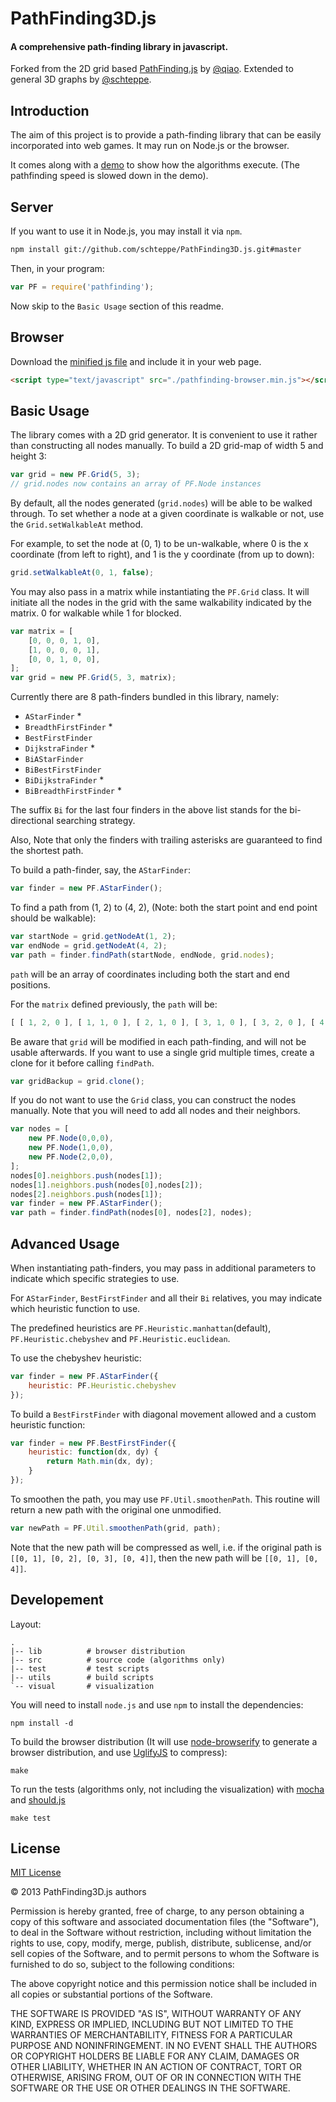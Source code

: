 PathFinding3D.js
==============
#### A comprehensive path-finding library in javascript. ####

Forked from the 2D grid based [PathFinding.js](https://github.com/qiao/PathFinding.js) by [@qiao](https://github.com/qiao). Extended to general 3D graphs by [@schteppe](https://github.com/schteppe).

Introduction
------------

The aim of this project is to provide a path-finding library that can be easily incorporated into web games. It may run on Node.js or the browser.

It comes along with a [demo](visual) to show how the algorithms execute. (The pathfinding speed is slowed down in the demo).

Server
------

If you want to use it in Node.js, you may install it via `npm`.

```bash
npm install git://github.com/schteppe/PathFinding3D.js.git#master
```

Then, in your program:

```javascript
var PF = require('pathfinding');
```

Now skip to the `Basic Usage` section of this readme.


Browser
-------

Download the [minified js file](lib/pathfinding-browser.min.js) and include it in your web page.

```html
<script type="text/javascript" src="./pathfinding-browser.min.js"></script>
```

Basic Usage
-----------

The library comes with a 2D grid generator. It is convenient to use it rather than constructing all nodes manually.
To build a 2D grid-map of width 5 and height 3:

```javascript
var grid = new PF.Grid(5, 3);
// grid.nodes now contains an array of PF.Node instances
```

By default, all the nodes generated (```grid.nodes```) will be able to be walked through. To set whether a node at a given coordinate is walkable or not, use the `Grid.setWalkableAt` method.

For example, to set the node at (0, 1) to be un-walkable, where 0 is the x coordinate (from left to right), and 1 is the y coordinate (from up to down):

```javascript
grid.setWalkableAt(0, 1, false);
```

You may also pass in a matrix while instantiating the `PF.Grid` class. It will initiate all the nodes in the grid with the same walkability indicated by the matrix. 0 for walkable while 1 for blocked.

```javascript
var matrix = [
    [0, 0, 0, 1, 0],
    [1, 0, 0, 0, 1],
    [0, 0, 1, 0, 0],
];
var grid = new PF.Grid(5, 3, matrix);
```

Currently there are 8 path-finders bundled in this library, namely:

*  `AStarFinder` *
*  `BreadthFirstFinder` *
*  `BestFirstFinder`
*  `DijkstraFinder` *
*  `BiAStarFinder`
*  `BiBestFirstFinder`
*  `BiDijkstraFinder` *
*  `BiBreadthFirstFinder` *

The suffix `Bi` for the last four finders in the above list stands for the bi-directional searching strategy.

Also, Note that only the finders with trailing asterisks are guaranteed to find the shortest path.

To build a path-finder, say, the `AStarFinder`:

```javascript
var finder = new PF.AStarFinder();
```

To find a path from (1, 2) to (4, 2), (Note: both the start point and end point should be walkable):

```javascript
var startNode = grid.getNodeAt(1, 2);
var endNode = grid.getNodeAt(4, 2);
var path = finder.findPath(startNode, endNode, grid.nodes);
```

`path` will be an array of coordinates including both the start and end positions.

For the `matrix` defined previously, the `path` will be:

```javascript
[ [ 1, 2, 0 ], [ 1, 1, 0 ], [ 2, 1, 0 ], [ 3, 1, 0 ], [ 3, 2, 0 ], [ 4, 2, 0 ] ]
```

Be aware that `grid` will be modified in each path-finding, and will not be usable afterwards. If you want to use a single grid multiple times, create a clone for it before calling `findPath`.

```javascript
var gridBackup = grid.clone();
```

If you do not want to use the ```Grid``` class, you can construct the nodes manually. Note that you will need to add all nodes and their neighbors.

```javascript
var nodes = [
    new PF.Node(0,0,0),
    new PF.Node(1,0,0),
    new PF.Node(2,0,0),
];
nodes[0].neighbors.push(nodes[1]);
nodes[1].neighbors.push(nodes[0],nodes[2]);
nodes[2].neighbors.push(nodes[1]);
var finder = new PF.AStarFinder();
var path = finder.findPath(nodes[0], nodes[2], nodes);
```


Advanced Usage
--------------

When instantiating path-finders, you may pass in additional parameters to indicate which specific strategies to use.

For `AStarFinder`, `BestFirstFinder` and all their `Bi` relatives, you may indicate which heuristic function to use.

The predefined heuristics are `PF.Heuristic.manhattan`(default), `PF.Heuristic.chebyshev` and `PF.Heuristic.euclidean`.

To use the chebyshev heuristic:

```javascript
var finder = new PF.AStarFinder({
    heuristic: PF.Heuristic.chebyshev
});
```

To build a `BestFirstFinder` with diagonal movement allowed and a custom heuristic function:

```javascript
var finder = new PF.BestFirstFinder({
    heuristic: function(dx, dy) {
        return Math.min(dx, dy);
    }
});
```

To smoothen the path, you may use `PF.Util.smoothenPath`. This routine will return
a new path with the original one unmodified.

```javascript
var newPath = PF.Util.smoothenPath(grid, path);
```

Note that the new path will be compressed as well, i.e. if the original path is
`[[0, 1], [0, 2], [0, 3], [0, 4]]`, then the new path will be `[[0, 1], [0, 4]]`.


Developement
------------

Layout:

    .
    |-- lib          # browser distribution
    |-- src          # source code (algorithms only)
    |-- test         # test scripts
    |-- utils        # build scripts
    `-- visual       # visualization

You will need to install `node.js` and use `npm` to install the dependencies:

    npm install -d

To build the browser distribution
(It will use [node-browserify](https://github.com/substack/node-browserify) to generate a browser distribution,
and use [UglifyJS](https://github.com/mishoo/UglifyJS) to compress):

    make

To run the tests
(algorithms only, not including the visualization) with
[mocha](http://visionmedia.github.com/mocha/) and [should.js](https://github.com/visionmedia/should.js)

    make test

License
-------

[MIT License](http://www.opensource.org/licenses/mit-license.php)

&copy; 2013 PathFinding3D.js authors

Permission is hereby granted, free of charge, to any person obtaining a copy of this software and associated documentation files (the "Software"), to deal in the Software without restriction, including without limitation the rights to use, copy, modify, merge, publish, distribute, sublicense, and/or sell copies of the Software, and to permit persons to whom the Software is furnished to do so, subject to the following conditions:

The above copyright notice and this permission notice shall be included in all copies or substantial portions of the Software.

THE SOFTWARE IS PROVIDED "AS IS", WITHOUT WARRANTY OF ANY KIND, EXPRESS OR IMPLIED, INCLUDING BUT NOT LIMITED TO THE WARRANTIES OF MERCHANTABILITY, FITNESS FOR A PARTICULAR PURPOSE AND NONINFRINGEMENT. IN NO EVENT SHALL THE AUTHORS OR COPYRIGHT HOLDERS BE LIABLE FOR ANY CLAIM, DAMAGES OR OTHER LIABILITY, WHETHER IN AN ACTION OF CONTRACT, TORT OR OTHERWISE, ARISING FROM, OUT OF OR IN CONNECTION WITH THE SOFTWARE OR THE USE OR OTHER DEALINGS IN THE SOFTWARE.
